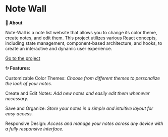 # Note Wall

**📝 About**

Note-Wall is a note list website that allows you to change its color theme, create notes, and edit them. This project utilizes various React concepts, including state management, component-based architecture, and hooks, to create an interactive and dynamic user experience.

[Go to the project](https://jomath363.github.io/note-wall/)

**✨ Features:**

Customizable Color Themes: _Choose from different themes to personalize the look of your notes._

Create and Edit Notes: _Add new notes and easily edit them whenever necessary._

Save and Organize: _Store your notes in a simple and intuitive layout for easy access._

Responsive Design: _Access and manage your notes across any device with a fully responsive interface._

